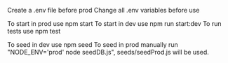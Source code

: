 Create a .env file before prod
Change all .env variables before use

To start in prod use npm start
To start in dev use npm run start:dev
To run tests use npm test

To seed in dev use npm seed
To seed in prod manually run "NODE_ENV='prod' node seedDB.js", seeds/seedProd.js will be used.
